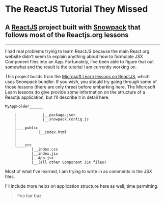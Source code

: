 <h1>The ReactJS Tutorial They Missed</h1>

<h2>A <a href="reactjs.org/https://reactjs.org/docs/hello-world.html">ReactJS</a> project built with <a href="https://www.snowpack.dev/tutorials/react">Snowpack</a> that follows most of the Reactjs.org lessons</h2>
<hr />
<p>I had real problems trying to learn ReactJS because the main React.org website didn't seem to explain 
anything about how to formulate JSX Component files into an App. Fortunately, I've been able to figure that out 
somewhat and the result is the tutorial I am currently working on.</p>

<p>This project builds from the <a href="https://docs.microsoft.com/en-us/learn/paths/react/">Microsoft Learn lessons on ReactJS</a>, which uses Snowpack bundler.  If you wish, you should try going through some of those lessons (there are only three) before embarking here. The Microsoft Learn lessons do give provide some information on the structure of a Reactjs application, but I'll describe it in detail here.</p>


<p><code>MyAppFolder______<br>
    |            |__package.json
    |            |__snowpack.config.js
    |
    |____public
    |          |__index.html
    |
    |
    |____src
            |__index.css
            |__index.jsx
            |__App.jsx
            |__(all other Component JSX files)</code></p>

<p>Most of what I've learned, I am trying to write in as comments in the JSX files.</p>

<p>I'll include more helps on application structure here as well, time permitting.</p>

> Foo
>    bar
>    baz